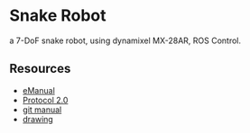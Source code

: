 # Snake Robot

a 7-DoF snake robot, using dynamixel MX-28AR, ROS Control.

## Resources

- [eManual](http://support.robotis.com/en/product/actuator/dynamixel/mx_series/mx-28(2.0).htm)
- [Protocol 2.0](https://github.com/ROBOTIS-GIT/DynamixelSDK)
- [git manual](https://github.com/ROBOTIS-GIT/emanual/blob/master/docs/en/dxl/mx/mx-28-2.md)
- [drawing](https://github.com/ROBOTIS-GIT/emanual/blob/master/docs/en/dxl/mx/mx-28-2.md#drawings)
